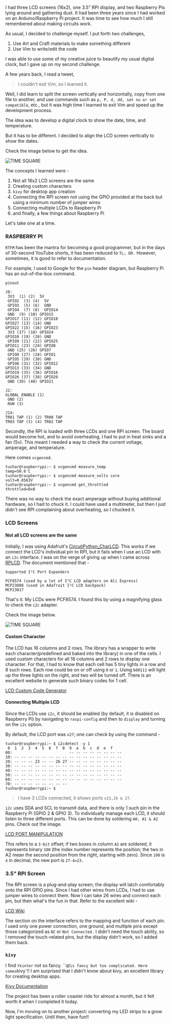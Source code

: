 I had three LCD screens (16x2), one 3.5" RPI display, and two Raspberry Pis lying around and gathering dust. It had been three years since I had worked on an Arduino/Raspberry Pi project. It was time to see how much I still remembered about making circuits work.

As usual, I decided to challenge myself. I put forth two challenges,

1. Use Art and Craft materials to make something different
2. Use Vim to write/edit the code

I was able to use some of my creative juice to beautify my usual digital clock, but I gave up on my second challenge. 

A few years back, I read a tweet, 

> I couldn't exit Vim, so I learned it.

Well, I did learn to split the screen vertically and horizontally, copy from one file to another, and use commands such as `p, P, d, dd, set nu or set compatible`, etc., but it was high time I learned to exit Vim and speed up the development process.

The idea was to develop a digital clock to show the date, time, and temperature.

But it has to be different. I decided to align the LCD screen vertically to show the dates.

Check the image below to get the idea.

![TIME SQUARE](/what-i-learnt/assets/time_square.jpg)

The concepts I learned were - 

1. Not all 16x2 LCD screens are the same
2. Creating custom characters
3. `kivy` for desktop app creation
4. Connecting the RPI screen not using the GPIO provided at the back but using a minimum number of jumper wires
5. Connecting multiple LCDs to Raspberry Pi
6. and finally, a few things about Raspberry Pi

Let's take one at a time.

### RASPBERRY PI 

`RTFM` has been the mantra for becoming a good programmer, but in the days of 30-second YouTube shorts, it has been reduced to `TL; DR.` However, sometimes, it is good to refer to documentation.

For example, I used to Google for the `pin` header diagram, but Raspberry Pi has an out-of-the-box command. 

```
pinout

J8:
 3V3  (1) (2)  5V    
 GPIO2  (3) (4)  5V    
 GPIO3  (5) (6)  GND   
 GPIO4  (7) (8)  GPIO14
 GND  (9) (10) GPIO15
GPIO17 (11) (12) GPIO18
GPIO27 (13) (14) GND   
GPIO22 (15) (16) GPIO23
 3V3 (17) (18) GPIO24
GPIO10 (19) (20) GND   
 GPIO9 (21) (22) GPIO25
GPIO11 (23) (24) GPIO8 
 GND (25) (26) GPIO7 
 GPIO0 (27) (28) GPIO1 
 GPIO5 (29) (30) GND   
 GPIO6 (31) (32) GPIO12
GPIO13 (33) (34) GND   
GPIO19 (35) (36) GPIO16
GPIO26 (37) (38) GPIO20
 GND (39) (40) GPIO21

J2:
GLOBAL ENABLE (1)
 GND (2)
 RUN (3)

J14:
TR01 TAP (1) (2) TR00 TAP
TR03 TAP (3) (4) TR02 TAP

```

Secondly, the RPI is loaded with three LCDs and one RPI screen. The board would become hot, and to avoid overheating, I had to put in heat sinks and a fan (5v). This meant I needed a way to check the current voltage, amperage, and temperature. 

Here comes `vcgencmd`.

```
tushar@raspberrypi:~ $ vcgencmd measure_temp
temp=50.6'C
tushar@raspberrypi:~ $ vcgencmd measure_volts core
volt=0.8563V
tushar@raspberrypi:~ $ vcgencmd get_throttled
throttled=0x0
```

There was no way to check the exact amperage without buying additional hardware, so I had to chuck it. I could have used a multimeter, but then I just didn't see RPI complaining about overheating, so I chucked it.

### LCD Screens

#### Not all LCD screens are the same

Initially, I was using Adafruit's [CircuitPython_CharLCD](https://docs.circuitpython.org/projects/charlcd/en/latest/). This works if we connect the LCD's individual pin to RPI, but it fails when I use an LCD with an `i2c` interface. I was on the verge of giving up when I came across [RPLCD](https://rplcd.readthedocs.io/en/stable/). The document mentioned that -

```
Supported I²C Port Expanders

PCF8574 (used by a lot of I²C LCD adapters on Ali Express)
MCP23008 (used in Adafruit I²C LCD backpack)
MCP23017
```

That's it. My LCDs were PCF8574. I found this by using a magnifying glass to check the `i2c` adapter.

Check the image below.

![TIME SQUARE](/what-i-learnt/assets/i2c.jpeg)

#### Custom Character

The LCD has 16 columns and 2 rows. The library has a wrapper to write each character(predefined and baked into the library) in one of the cells. I used custom characters for all 16 columns and 2 rows to display one character. For that, I had to know that each cell has 5 tiny lights in a row and 8 such rows. Each row could be on or off using `0` or `1`. Using `b00111` will light up the three 
lights on the right, and two will be turned off. There is an excellent website to generate such binary codes for 1 cell.

[LCD Custom Code Generator](https://maxpromer.github.io/LCD-Character-Creator/)

#### Connecting Multiple LCD

Since the LCDs use `i2c`, it should be enabled (by default, it is disabled on Raspberry Pi) by navigating to `raspi-config` and then to `display` and turning on the `i2c` option.

By default, the LCD port was `x27`; one can check by using the command - 

```
tushar@raspberrypi:~ $ i2cdetect -y 1
 0  1  2  3  4  5  6  7  8  9  a  b  c  d  e  f
00:                         -- -- -- -- -- -- -- -- 
10: -- -- -- -- -- -- -- -- -- -- -- -- -- -- -- -- 
20: -- -- -- 23 -- -- 26 27 -- -- -- -- -- -- -- -- 
30: -- -- -- -- -- -- -- -- -- -- -- -- -- -- -- -- 
40: -- -- -- -- -- -- -- -- -- -- -- -- -- -- -- -- 
50: -- -- -- -- -- -- -- -- -- -- -- -- -- -- -- -- 
60: -- -- -- -- -- -- -- -- -- -- -- -- -- -- -- -- 
70: -- -- -- -- -- -- -- --                         
tushar@raspberrypi:~ $ 
```

> I have 3 LCDs connected, it shows ports `x23,26 & 27`.

`i2c` uses SDA and SCL to transmit data, and there is only 1 such pin in the Raspberry Pi (GPIO 2 & GPIO 3). To individually manage each LCD, it should listen to three different ports. This can be done by soldering `A0, A1 & A2` pins. Check out the image.

[LCD PORT MANIPULATION](/what-i-learnt/assets/i2c_port.jpeg)

This refers to a `3-bit` offset; if two boxes in column `A2` are soldered, it represents binary `100` (the index number represents the position; the two in A2 mean the second position from the right, starting with zero). Since `100` is `4` in decimal, the new port is `27-4=23.`

### 3.5" RPI Screen

The RPI screen is a plug-and-play screen; the display will latch comfortably onto the RPI GPIO pins. Since I had other wires from LCDs, I had to use jumper wires to connect them. Now I can take 26 wires and connect each pin, but then what's the fun in that. Refer to the excellent wiki -

[LCD Wiki](http://www.lcdwiki.com/3.5inch_RPi_Display)

The section on the interface refers to the mapping and function of each pin. I used only one power connection, one ground, and multiple pins except those categorized as `NC` or `Not Connected.` I didn't need the touch ability, so I removed the touch-related pins, but the display didn't work, so I added them back.

### `kivy`

I find `tkinter` not so fancy. ``qt` is fancy but too complicated. Here comes `kivy`!! I am surprised that I didn't know about kivy, an excellent library for creating desktop apps.

[Kivy Documentation](https://kivy.org/doc/stable/)

The project has been a roller coaster ride for almost a month, but it felt worth it when I completed it today.

Now, I'm moving on to another project: converting my LED strips to a grow light specification. Until then, have fun!!